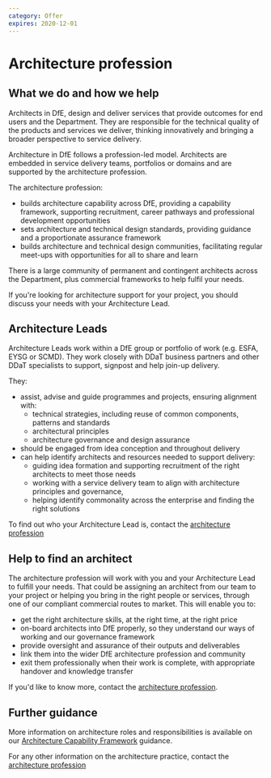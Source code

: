 ```yaml
---
category: Offer
expires: 2020-12-01
---
```


# Architecture profession 

## What we do and how we help

Architects in DfE, design and deliver services that provide outcomes for end users and the Department. They are responsible for the technical quality of the products and services we deliver, thinking innovatively and bringing a broader perspective to service delivery.

Architecture in DfE follows a profession-led model. Architects are embedded in service delivery teams, portfolios or domains and are supported by the architecture profession.

The architecture profession:

- builds architecture capability across DfE, providing a capability framework, supporting recruitment, career pathways and professional development opportunities
- sets architecture and technical design standards, providing guidance and a proportionate assurance framework
- builds architecture and technical design communities, facilitating regular meet-ups with opportunities for all to share and learn

There is a large community of permanent and contingent architects across the Department, plus commercial frameworks to help fulfil your needs.

If you're looking for architecture support for your project, you should discuss your needs with your Architecture Lead.

## Architecture Leads

Architecture Leads work within a DfE group or portfolio of work (e.g. ESFA, EYSG or SCMD). They work closely with DDaT business partners and other DDaT specialists to support, signpost and help join-up delivery.

They:

- assist, advise and guide programmes and projects, ensuring alignment with:
  - technical strategies, including reuse of common components, patterns and standards
  - architectural principles
  - architecture governance and design assurance
- should be engaged from idea conception and throughout delivery
- can help identify architects and resources needed to support delivery:
  - guiding idea formation and supporting recruitment of the right architects to meet those needs  
  - working with a service delivery team to align with architecture principles and governance,
  - helping identify commonality across the enterprise and finding the right solutions

To find out who your Architecture Lead is, contact the [architecture profession](mailto:architecture.profession@education.gov.uk)

## Help to find an architect

The architecture profession will work with you and your Architecture Lead to fulfill your needs. That could be assigning an architect from our team to your project or helping you bring in the right people or services, through one of our compliant commercial routes to market. This will enable you to:
- get the right architecture skills, at the right time, at the right price
- on-board architects into DfE properly, so they understand our ways of working and our governance framework
- provide oversight and assurance of their outputs and deliverables
- link them into the wider DfE architecture profession and community
- exit them professionally when their work is complete, with appropriate handover and knowledge transfer

If you'd like to know more, contact the [architecture profession](mailto:architecture.profession@education.gov.uk).

## Further guidance

More information on architecture roles and responsibilities is available on our [Architecture Capability Framework](../../capability/architecture-capability-framework/) guidance.

For any other information on the architecture practice, contact the [architecture profession](mailto:architecture.profession@education.gov.uk)
